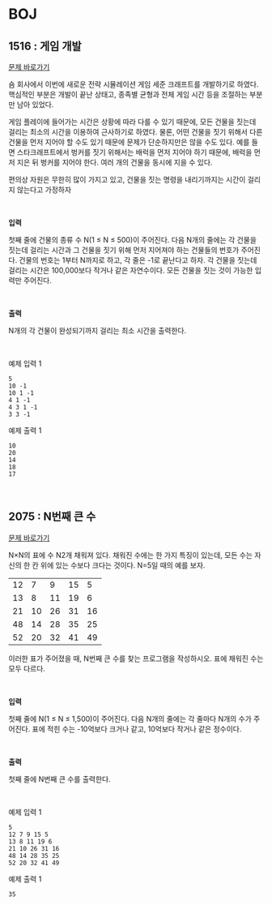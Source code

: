 # BOJ

## 1516 : 게임 개발

[문제 바로가기](https://www.acmicpc.net/problem/1516)

숌 회사에서 이번에 새로운 전략 시뮬레이션 게임 세준 크래프트를 개발하기로 하였다. 핵심적인 부분은 개발이 끝난 상태고, 종족별 균형과 전체 게임 시간 등을 조절하는 부분만 남아 있었다.

게임 플레이에 들어가는 시간은 상황에 따라 다를 수 있기 때문에, 모든 건물을 짓는데 걸리는 최소의 시간을 이용하여 근사하기로 하였다. 물론, 어떤 건물을 짓기 위해서 다른 건물을 먼저 지어야 할 수도 있기 때문에 문제가 단순하지만은 않을 수도 있다. 예를 들면 스타크래프트에서 벙커를 짓기 위해서는 배럭을 먼저 지어야 하기 때문에, 배럭을 먼저 지은 뒤 벙커를 지어야 한다. 여러 개의 건물을 동시에 지을 수 있다.

편의상 자원은 무한히 많이 가지고 있고, 건물을 짓는 명령을 내리기까지는 시간이 걸리지 않는다고 가정하자

<br>

**입력**

첫째 줄에 건물의 종류 수 N(1 ≤ N ≤ 500)이 주어진다. 다음 N개의 줄에는 각 건물을 짓는데 걸리는 시간과 그 건물을 짓기 위해 먼저 지어져야 하는 건물들의 번호가 주어진다. 건물의 번호는 1부터 N까지로 하고, 각 줄은 -1로 끝난다고 하자. 각 건물을 짓는데 걸리는 시간은 100,000보다 작거나 같은 자연수이다. 모든 건물을 짓는 것이 가능한 입력만 주어진다.

<br>

**출력**

N개의 각 건물이 완성되기까지 걸리는 최소 시간을 출력한다.

<br>

예제 입력 1 

```
5
10 -1
10 1 -1
4 1 -1
4 3 1 -1
3 3 -1
```

예제 출력 1 

```
10
20
14
18
17
```

<br>

## 2075 : N번째 큰 수

[문제 바로가기](https://www.acmicpc.net/problem/2075)

N×N의 표에 수 N2개 채워져 있다. 채워진 수에는 한 가지 특징이 있는데, 모든 수는 자신의 한 칸 위에 있는 수보다 크다는 것이다. N=5일 때의 예를 보자.

| | | | | |
| --- | --- | --- | --- | --- |
| 12 | 7 |	9 |	15 | 5 |
| 13 | 8 |	11 | 19 | 6 |
| 21 | 10 | 26 | 31 | 16 |
| 48 | 14 | 28 | 35 | 25 |
| 52 | 20 | 32 | 41 | 49 |

이러한 표가 주어졌을 때, N번째 큰 수를 찾는 프로그램을 작성하시오. 표에 채워진 수는 모두 다르다.

<br>

**입력**

첫째 줄에 N(1 ≤ N ≤ 1,500)이 주어진다. 다음 N개의 줄에는 각 줄마다 N개의 수가 주어진다. 표에 적힌 수는 -10억보다 크거나 같고, 10억보다 작거나 같은 정수이다.

<br>

**출력**

첫째 줄에 N번째 큰 수를 출력한다.

<br>

예제 입력 1 
```
5
12 7 9 15 5
13 8 11 19 6
21 10 26 31 16
48 14 28 35 25
52 20 32 41 49
```

예제 출력 1 
```
35
```

